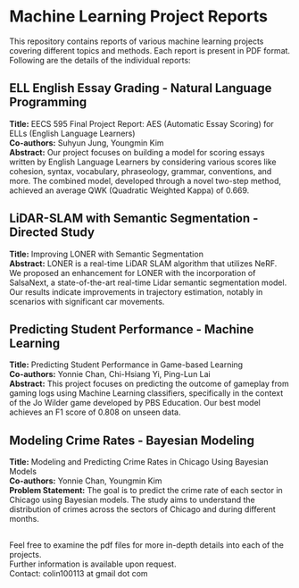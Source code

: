 # Machine Learning Project Reports

This repository contains reports of various machine learning projects covering different topics and methods. Each report is present in PDF format. Following are the details of the individual reports:


## ELL English Essay Grading - Natural Language Programming
**Title:** EECS 595 Final Project Report: AES (Automatic Essay Scoring) for ELLs (English Language Learners)\
**Co-authors:** Suhyun Jung, Youngmin Kim\
**Abstract:** Our project focuses on building a model for scoring essays written by English Language Learners by considering various scores like cohesion, syntax, vocabulary, phraseology, grammar, conventions, and more. The combined model, developed through a novel two-step method, achieved an average QWK (Quadratic Weighted Kappa) of 0.669.

## LiDAR-SLAM with Semantic Segmentation - Directed Study
**Title:** Improving LONER with Semantic Segmentation\
**Abstract:** LONER is a real-time LiDAR SLAM algorithm that utilizes NeRF. We proposed an enhancement for LONER with the incorporation of SalsaNext, a state-of-the-art real-time Lidar semantic segmentation model. Our results indicate improvements in trajectory estimation, notably in scenarios with significant car movements.

## Predicting Student Performance - Machine Learning
**Title:** Predicting Student Performance in Game-based Learning\
**Co-authors:** Yonnie Chan, Chi-Hsiang Yi, Ping-Lun Lai\
**Abstract:** This project focuses on predicting the outcome of gameplay from gaming logs using Machine Learning classifiers, specifically in the context of the Jo Wilder game developed by PBS Education. Our best model achieves an F1 score of 0.808 on unseen data.

## Modeling Crime Rates - Bayesian Modeling
**Title:** Modeling and Predicting Crime Rates in Chicago Using Bayesian Models\
**Co-authors:** Yonnie Chan, Youngmin Kim\
**Problem Statement:** The goal is to predict the crime rate of each sector in Chicago using Bayesian models. The study aims to understand the distribution of crimes across the sectors of Chicago and during different months.

##
Feel free to examine the pdf files for more in-depth details into each of the projects. \
Further information is available upon request. \
Contact: colin100113 at gmail dot com
